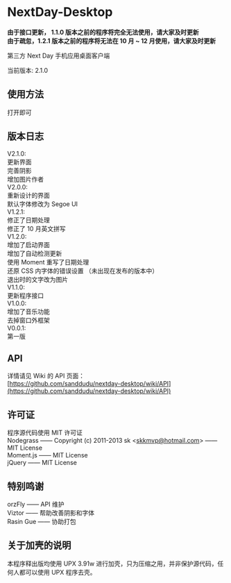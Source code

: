 NextDay-Desktop
===============

**由于接口更新， 1.1.0 版本之前的程序将完全无法使用，请大家及时更新**  
**由于疏忽，1.2.1 版本之前的程序将无法在 10 月 ~ 12 月使用，请大家及时更新**

第三方 Next Day 手机应用桌面客户端

当前版本: 2.1.0

使用方法
----------
打开即可

版本日志
----------
V2.1.0:  
更新界面  
完善阴影  
增加图片作者  
V2.0.0:  
重新设计的界面  
默认字体修改为 Segoe UI  
V1.2.1:  
修正了日期处理  
修正了 10 月英文拼写  
V1.2.0:  
增加了启动界面  
增加了自动检测更新  
使用 Moment 重写了日期处理  
还原 CSS 内字体的错误设置 （未出现在发布的版本中）  
退出时的文字改为图片  
V1.1.0:  
更新程序接口  
V1.0.0:  
增加了音乐功能  
去掉窗口外框架  
V0.0.1:  
第一版

API
----------
详情请见 Wiki 的 API 页面：  
[https://github.com/sanddudu/nextday-desktop/wiki/API](https://github.com/sanddudu/nextday-desktop/wiki/API)

许可证
----------
程序源代码使用 MIT 许可证  
Nodegrass —— Copyright (c) 2011-2013 sk &lt;skkmvp@hotmail.com&gt; —— MIT License  
Moment.js —— MIT License  
jQuery —— MIT License

特别鸣谢
----------
orzFly —— API 维护  
Viztor —— 帮助改善阴影和字体  
Rasin Gue —— 协助打包

关于加壳的说明
----------
本程序释出版均使用 UPX 3.91w 进行加壳，只为压缩之用，并非保护源代码，任何人都可以使用 UPX 程序去壳。
